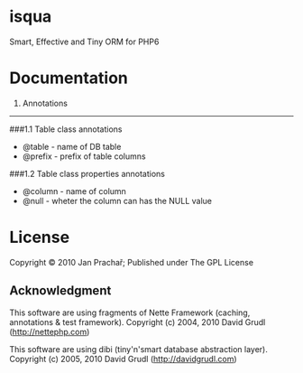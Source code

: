 isqua 
=====

Smart, Effective and Tiny ORM for PHP6




Documentation
=============


1. Annotations
--------------

###1.1 Table class annotations

 * @table - name of DB table
 * @prefix - prefix of table columns
 
###1.2 Table class properties annotations
 
 * @column - name of column
 * @null - wheter the column can has the NULL value
 
 
License
=======
 
Copyright © 2010 Jan Prachař; Published under The GPL License

Acknowledgment
--------------

This software are using fragments of Nette Framework (caching, annotations & test framework).
Copyright (c) 2004, 2010 David Grudl (http://nettephp.com)

This software are using dibi (tiny'n'smart database abstraction layer).
Copyright (c) 2005, 2010 David Grudl (http://davidgrudl.com)